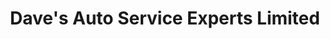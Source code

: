 ---
title: "Dave's Auto Service Experts Limited"
url: /lloydminster/daves-auto-service-experts-limited/
shop: Autowerkstatt
---